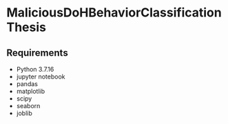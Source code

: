 # MaliciousDoHBehaviorClassificationThesis

## Requirements
- Python 3.7.16
- jupyter notebook
- pandas
- matplotlib
- scipy
- seaborn
- joblib
